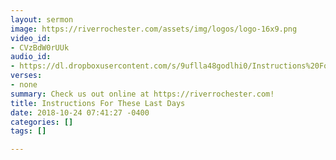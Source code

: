 ```yaml
---
layout: sermon
image: https://riverrochester.com/assets/img/logos/logo-16x9.png
video_id:
- CVzBdW0rUUk
audio_id:
- https://dl.dropboxusercontent.com/s/9uflla48godlhi0/Instructions%20For%20These%20Last%20Days.mp3?dl=0
verses:
- none
summary: Check us out online at https://riverrochester.com!
title: Instructions For These Last Days
date: 2018-10-24 07:41:27 -0400
categories: []
tags: []

---
```

